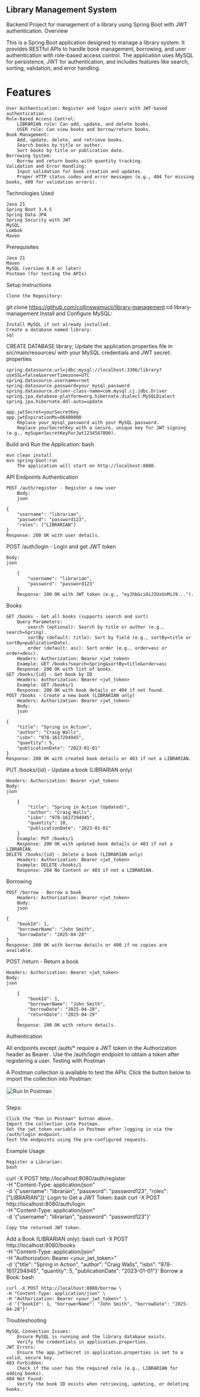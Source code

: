## Library Management System

Backend Project for management of a library using Spring Boot with JWT authentication.
Overview

This is a Spring Boot application designed to manage a library system. It provides RESTful APIs to handle book management, borrowing, and user authentication with role-based access control. The application uses MySQL for persistence, JWT for authentication, and includes features like search, sorting, validation, and error handling.

# Features

    User Authentication: Register and login users with JWT-based authentication.
    Role-Based Access Control:
        LIBRARIAN role: Can add, update, and delete books.
        USER role: Can view books and borrow/return books.
    Book Management:
        Add, update, delete, and retrieve books.
        Search books by title or author.
        Sort books by title or publication date.
    Borrowing System:
        Borrow and return books with quantity tracking.
    Validation and Error Handling:
        Input validation for book creation and updates.
        Proper HTTP status codes and error messages (e.g., 404 for missing books, 400 for validation errors).

Technologies Used

    Java 21
    Spring Boot 3.4.5
    Spring Data JPA
    Spring Security with JWT
    MySQL
    Lombok
    Maven

Prerequisites

    Java 21
    Maven
    MySQL (version 8.0 or later)
    Postman (for testing the APIs)

Setup Instructions

    Clone the Repository:

git clone https://github.com/collinswamucii/library-management
cd library-management
Install and Configure MySQL:

    Install MySQL if not already installed.
    Create a database named library:
    sql

CREATE DATABASE library;
Update the application.properties file in src/main/resources/ with your MySQL credentials and JWT secret:
properties

    spring.datasource.url=jdbc:mysql://localhost:3306/library?useSSL=false&serverTimezone=UTC
    spring.datasource.username=root
    spring.datasource.password=your_mysql_password
    spring.datasource.driver-class-name=com.mysql.cj.jdbc.Driver
    spring.jpa.database-platform=org.hibernate.dialect.MySQLDialect
    spring.jpa.hibernate.ddl-auto=update

    app.jwtSecret=yourSecretKey
    app.jwtExpirationMs=86400000
        Replace your_mysql_password with your MySQL password.
        Replace yourSecretKey with a secure, unique key for JWT signing (e.g., mySuperSecretKeyForJwt1234567890).

Build and Run the Application:
bash

    mvn clean install
    mvn spring-boot:run
        The application will start on http://localhost:8080.

API Endpoints
Authentication

    POST /auth/register - Register a new user
        Body:
        json

    {
        "username": "librarian",
        "password": "password123",
        "roles": ["LIBRARIAN"]
    }
    Response: 200 OK with user details.

POST /auth/login - Login and get JWT token

    Body:
    json

        {
            "username": "librarian",
            "password": "password123"
        }
        Response: 200 OK with JWT token (e.g., "eyJhbGciOiJIUzUxMiJ9...").

Books

    GET /books - Get all books (supports search and sort)
        Query Parameters:
            search (optional): Search by title or author (e.g., search=Spring).
            sortBy (default: title): Sort by field (e.g., sortBy=title or sortBy=publicationDate).
            order (default: asc): Sort order (e.g., order=asc or order=desc).
        Headers: Authorization: Bearer <jwt_token>
        Example: GET /books?search=Spring&sortBy=title&order=asc
        Response: 200 OK with list of books.
    GET /books/{id} - Get book by ID
        Headers: Authorization: Bearer <jwt_token>
        Example: GET /books/1
        Response: 200 OK with book details or 404 if not found.
    POST /books - Create a new book (LIBRARIAN only)
        Headers: Authorization: Bearer <jwt_token>
        Body:
        json

    {
        "title": "Spring in Action",
        "author": "Craig Walls",
        "isbn": "978-1617294945",
        "quantity": 5,
        "publicationDate": "2023-01-01"
    }
    Response: 200 OK with created book details or 403 if not a LIBRARIAN.

PUT /books/{id} - Update a book (LIBRARIAN only)

    Headers: Authorization: Bearer <jwt_token>
    Body:
    json

        {
            "title": "Spring in Action (Updated)",
            "author": "Craig Walls",
            "isbn": "978-1617294945",
            "quantity": 10,
            "publicationDate": "2023-01-01"
        }
        Example: PUT /books/1
        Response: 200 OK with updated book details or 403 if not a LIBRARIAN.
    DELETE /books/{id} - Delete a book (LIBRARIAN only)
        Headers: Authorization: Bearer <jwt_token>
        Example: DELETE /books/1
        Response: 204 No Content or 403 if not a LIBRARIAN.

Borrowing

    POST /borrow - Borrow a book
        Headers: Authorization: Bearer <jwt_token>
        Body:
        json

    {
        "bookId": 1,
        "borrowerName": "John Smith",
        "borrowDate": "2025-04-28"
    }
    Response: 200 OK with borrow details or 400 if no copies are available.

POST /return - Return a book

    Headers: Authorization: Bearer <jwt_token>
    Body:
    json

        {
            "bookId": 1,
            "borrowerName": "John Smith",
            "borrowDate": "2025-04-28",
            "returnDate": "2025-04-29"
        }
        Response: 200 OK with return details.

Authentication

All endpoints except /auth/* require a JWT token in the Authorization header as Bearer <token>. Use the /auth/login endpoint to obtain a token after registering a user.
Testing with Postman

A Postman collection is available to test the APIs. Click the button below to import the collection into Postman:

[<img src="https://run.pstmn.io/button.svg" alt="Run In Postman" style="width: 128px; height: 32px;">](https://app.getpostman.com/run-collection/34269371-badae052-1143-4653-b7f1-076ede034629?action=collection%2Ffork&source=rip_markdown&collection-url=entityId%3D34269371-badae052-1143-4653-b7f1-076ede034629%26entityType%3Dcollection%26workspaceId%3D1729b7ac-325f-4554-8611-55f062bef728)

Steps:

    Click the "Run in Postman" button above.
    Import the collection into Postman.
    Set the jwt_token variable in Postman after logging in via the /auth/login endpoint.
    Test the endpoints using the pre-configured requests.

Example Usage

    Register a Librarian:
    bash

curl -X POST http://localhost:8080/auth/register \
-H "Content-Type: application/json" \
-d '{"username": "librarian", "password": "password123", "roles": ["LIBRARIAN"]}'
Login to Get a JWT Token:
bash
curl -X POST http://localhost:8080/auth/login \
-H "Content-Type: application/json" \
-d '{"username": "librarian", "password": "password123"}'

    Copy the returned JWT token.

Add a Book (LIBRARIAN only):
bash
curl -X POST http://localhost:8080/books \
-H "Content-Type: application/json" \
-H "Authorization: Bearer <your_jwt_token>" \
-d '{"title": "Spring in Action", "author": "Craig Walls", "isbn": "978-1617294945", "quantity": 5, "publicationDate": "2023-01-01"}'
Borrow a Book:
bash

    curl -X POST http://localhost:8080/borrow \
    -H "Content-Type: application/json" \
    -H "Authorization: Bearer <your_jwt_token>" \
    -d '{"bookId": 1, "borrowerName": "John Smith", "borrowDate": "2025-04-28"}'

Troubleshooting

    MySQL Connection Issues:
        Ensure MySQL is running and the library database exists.
        Verify the credentials in application.properties.
    JWT Errors:
        Ensure the app.jwtSecret in application.properties is set to a valid, secure key.
    403 Forbidden:
        Check if the user has the required role (e.g., LIBRARIAN for adding books).
    404 Not Found:
        Verify the book ID exists when retrieving, updating, or deleting books.